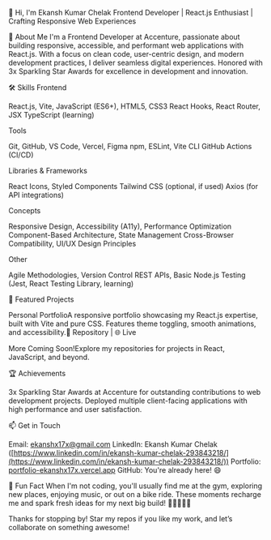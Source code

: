 👋 Hi, I'm Ekansh Kumar Chelak
Frontend Developer | React.js Enthusiast | Crafting Responsive Web Experiences

🚀 About Me
I'm a Frontend Developer at Accenture, passionate about building responsive, accessible, and performant web applications with React.js. With a focus on clean code, user-centric design, and modern development practices, I deliver seamless digital experiences. Honored with 3x Sparkling Star Awards for excellence in development and innovation.

🛠️ Skills
Frontend

React.js, Vite, JavaScript (ES6+), HTML5, CSS3
React Hooks, React Router, JSX
TypeScript (learning)

Tools

Git, GitHub, VS Code, Vercel, Figma
npm, ESLint, Vite CLI
GitHub Actions (CI/CD)

Libraries & Frameworks

React Icons, Styled Components
Tailwind CSS (optional, if used)
Axios (for API integrations)

Concepts

Responsive Design, Accessibility (A11y), Performance Optimization
Component-Based Architecture, State Management
Cross-Browser Compatibility, UI/UX Design Principles

Other

Agile Methodologies, Version Control
REST APIs, Basic Node.js
Testing (Jest, React Testing Library, learning)



🌟 Featured Projects

Personal PortfolioA responsive portfolio showcasing my React.js expertise, built with Vite and pure CSS. Features theme toggling, smooth animations, and accessibility.📂 Repository | 🌐 Live

More Coming Soon!Explore my repositories for projects in React, JavaScript, and beyond.



🏆 Achievements

3x Sparkling Star Awards at Accenture for outstanding contributions to web development projects.
Deployed multiple client-facing applications with high performance and user satisfaction.


📫 Get in Touch

Email: ekanshx17x@gmail.com
LinkedIn: Ekansh Kumar Chelak ([https://www.linkedin.com/in/ekansh-kumar-chelak-293843218/](https://www.linkedin.com/in/ekansh-kumar-chelak-293843218/))
Portfolio: [portfolio-ekanshx17x.vercel.app](https://ekansh-portfolio.vercel.app/)
GitHub: You're already here! 😄


🎯 Fun Fact
When I'm not coding, you'll usually find me at the gym, exploring new places, enjoying music, or out on a bike ride. These moments recharge me and spark fresh ideas for my next big build! 🚴‍♂️🎶💡🚀

Thanks for stopping by! Star my repos if you like my work, and let’s collaborate on something awesome!
